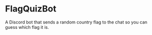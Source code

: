 # FlagQuizBot
A Discord bot that sends a random country flag to the chat so you can guess which flag it is.
